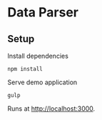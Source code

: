Data Parser
=================

## Setup ##

Install dependencies

	npm install
	
Serve demo application

	gulp

Runs at [http://localhost:3000](http://localhost:3000).
